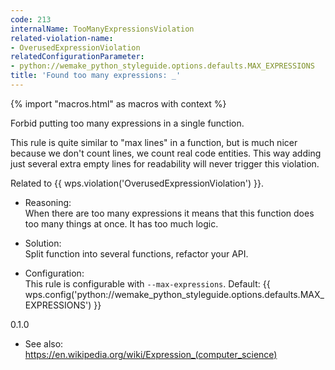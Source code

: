 ```yaml
---
code: 213
internalName: TooManyExpressionsViolation
related-violation-name:
- OverusedExpressionViolation
relatedConfigurationParameter:
- python://wemake_python_styleguide.options.defaults.MAX_EXPRESSIONS
title: 'Found too many expressions: _'
---
```


{% import "macros.html" as macros with context %}

Forbid putting too many expressions in a single function.

This rule is quite similar to "max lines" in a function, but is much
nicer because we don't count lines, we count real code entities. This
way adding just several extra empty lines for readability will never
trigger this violation.

Related to {{ wps.violation('OverusedExpressionViolation') }}.

  - Reasoning:  
    When there are too many expressions it means that this function does
    too many things at once. It has too much logic.

  - Solution:  
    Split function into several functions, refactor your API.

  - Configuration:  
    This rule is configurable with `--max-expressions`. Default:
    {{ wps.config('python://wemake_python_styleguide.options.defaults.MAX_EXPRESSIONS') }}

<div class="versionadded">

0.1.0

</div>

  - See also:  
    <https://en.wikipedia.org/wiki/Expression_(computer_science)>